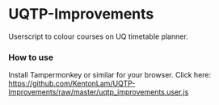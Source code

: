 # UQTP-Improvements
Userscript to colour courses on UQ timetable planner.

### How to use
Install Tampermonkey or similar for your browser. Click here: https://github.com/KentonLam/UQTP-Improvements/raw/master/uqtp_improvements.user.js
